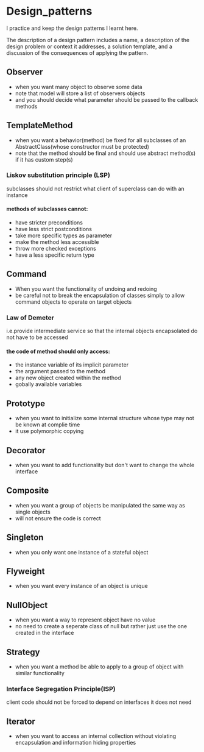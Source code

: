 # Design_patterns
I practice and keep the design patterns I learnt here.

The description of a design pattern includes a name, a description of the design problem or context it addresses, a solution template, and a discussion of the consequences of applying the pattern.


## Observer
- when you want many object to observe some data
- note that model will store a list of observers objects
- and you should decide what parameter should be passed to the callback methods

## TemplateMethod
- when you want a behavior(method) be fixed for all subclasses of an AbstractClass(whose constructor must be protected)
- note that the method should be final and should use abstract method(s) if it has custom step(s)
### Liskov substitution principle (LSP)
subclasses should not restrict what client of superclass can do with an instance
#### methods of subclasses **cannot**:
- have stricter preconditions
- have less strict postconditions
- take more specific types as parameter
- make the method less accessible
- throw more checked exceptions
- have a less specific return type

## Command
- When you want the functionality of undoing and redoing
- be careful not to break the encapsulation of classes simply to allow command objects to operate on target objects
### Law of Demeter
i.e.provide intermediate service so that the internal objects encapsolated do not have to be accessed
#### the code of method should only access:
- the instance variable of its implicit parameter
- the argument passed to the method
- any new object created within the method
- gobally available variables

## Prototype
- when you want to initialize some internal structure whose type may not be known at complie time
- it use polymorphic copying

## Decorator
- when you want to add functionality but don't want to change the whole interface

## Composite
- when you want a group of objects be manipulated the same way as single objects
- will not ensure the code is correct

## Singleton
- when you only want one instance of a stateful object

## Flyweight
- when you want every instance of an object is unique

## NullObject
- when you want a way to represent object have no value
- no need to create a seperate class of null but rather just use the one created in the interface

## Strategy
- when you want a method be able to apply to a group of object with similar functionality
### Interface Segregation Principle(ISP)
client code should not be forced to depend on interfaces it does not need

## Iterator
- when you want to access an internal collection without violating encapsulation and information hiding properties
